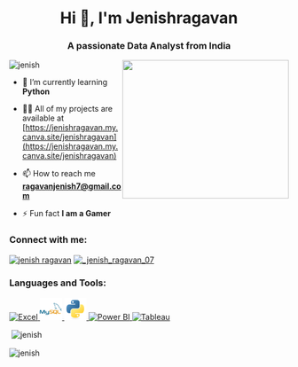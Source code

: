 <h1 align="center">Hi 👋, I'm Jenishragavan</h1>
<h3 align="center">A passionate Data Analyst from India</h3>
<img align='right' width="300" height="250" src="https://i.gifer.com/75ez.gif">

<p align="left"> <img src="https://komarev.com/ghpvc/?username=jenish&label=Profile%20views&color=0e75b6&style=flat" alt="jenish" /> </p>

- 🌱 I’m currently learning **Python**

- 👨‍💻 All of my projects are available at [https://jenishragavan.my.canva.site/jenishragavan](https://jenishragavan.my.canva.site/jenishragavan)

- 📫 How to reach me **ragavanjenish7@gmail.com**

- ⚡ Fun fact **I am a Gamer**

<h3 align="left">Connect with me:</h3>
<p align="left">
<a href="https://linkedin.com/in/jenish ragavan" target="blank"><img align="center" src="https://raw.githubusercontent.com/rahuldkjain/github-profile-readme-generator/master/src/images/icons/Social/linked-in-alt.svg" alt="jenish ragavan" height="30" width="40" /></a>
<a href="https://instagram.com/_jenish_ragavan_07" target="blank"><img align="center" src="https://raw.githubusercontent.com/rahuldkjain/github-profile-readme-generator/master/src/images/icons/Social/instagram.svg" alt="_jenish_ragavan_07" height="30" width="40" /></a>
</p>

<h3 align="left">Languages and Tools:</h3>
<p align="left"> 
<a href="https://www.microsoft.com/en-us/microsoft-365/excel" target="_blank" rel="noreferrer"> 
    <img src="https://cdn-icons-png.flaticon.com/512/732/732220.png" alt="Excel" width="40" height="40"/> 
</a>
<a href="https://www.mysql.com/" target="_blank" rel="noreferrer"> 
    <img src="https://raw.githubusercontent.com/devicons/devicon/master/icons/mysql/mysql-original-wordmark.svg" alt="MySQL" width="40" height="40"/> 
</a> 
<a href="https://www.python.org" target="_blank" rel="noreferrer"> 
    <img src="https://raw.githubusercontent.com/devicons/devicon/master/icons/python/python-original.svg" alt="Python" width="40" height="40"/> 
</a>
<a href="https://powerbi.microsoft.com/" target="_blank" rel="noreferrer"> 
    <img src="https://github.com/microsoft/PowerBI-Icons/blob/main/SVG/Power-BI.svg" alt="Power BI" width="40" height="40"/> 
</a>

<a href="https://www.tableau.com/" target="_blank" rel="noreferrer"> 
    <img src="https://cdn.worldvectorlogo.com/logos/tableau-software.svg" alt="Tableau" width="40" height="40"/> 
</a> 
</p>



<p>&nbsp;<img align="center" src="https://github-readme-stats.vercel.app/api?username=jenish&show_icons=true&locale=en" alt="jenish" /></p>

<p><img align="center" src="https://github-readme-streak-stats.herokuapp.com/?user=jenish&" alt="jenish" /></p>

